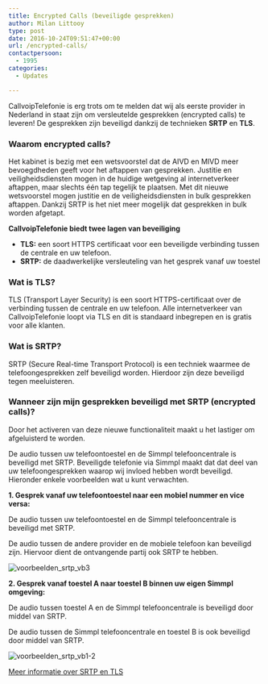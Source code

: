 ```yaml
---
title: Encrypted Calls (beveiligde gesprekken)
author: Milan Littooy
type: post
date: 2016-10-24T09:51:47+00:00
url: /encrypted-calls/
contactpersoon:
  - 1995
categories:
  - Updates

---
```

CallvoipTelefonie is erg trots om te melden dat wij als eerste provider in Nederland in staat zijn om versleutelde gesprekken (encrypted calls) te leveren! De gesprekken zijn beveiligd dankzij de technieken **SRTP** en **TLS**.

<!--more-->

### Waarom encrypted calls?

Het kabinet is bezig met een wetsvoorstel dat de AIVD en MIVD meer bevoegdheden geeft voor het aftappen van gesprekken. Justitie en veiligheidsdiensten mogen in de huidige wetgeving al internetverkeer aftappen, maar slechts één tap tegelijk te plaatsen. Met dit nieuwe wetsvoorstel mogen justitie en de veiligheidsdiensten in bulk gesprekken aftappen. Dankzij SRTP is het niet meer mogelijk dat gesprekken in bulk worden afgetapt.</p>

**CallvoipTelefonie biedt twee lagen van beveiliging**

  * **TLS:** een soort HTTPS certificaat voor een beveiligde verbinding tussen de centrale en uw telefoon.
  * **SRTP:** de daadwerkelijke versleuteling van het gesprek vanaf uw toestel

### Wat is TLS?

TLS (Transport Layer Security) is een soort HTTPS-certificaat over de verbinding tussen de centrale en uw telefoon. Alle internetverkeer van CallvoipTelefonie loopt via TLS en dit is standaard inbegrepen en is gratis voor alle klanten.

### Wat is SRTP?

SRTP (Secure Real-time Transport Protocol) is een techniek waarmee de telefoongesprekken zelf beveiligd worden. Hierdoor zijn deze beveiligd tegen meeluisteren.

### Wanneer zijn mijn gesprekken beveiligd met SRTP (encrypted calls)?

Door het activeren van deze nieuwe functionaliteit maakt u het lastiger om afgeluisterd te worden.

De audio tussen uw telefoontoestel en de Simmpl telefooncentrale is beveiligd met SRTP. Beveiligde telefonie via Simmpl maakt dat dat deel van uw telefoongesprekken waarop wij invloed hebben wordt beveiligd. Hieronder enkele voorbeelden wat u kunt verwachten.

**1. Gesprek vanaf uw telefoontoestel naar een mobiel nummer en vice versa:**

De audio tussen uw telefoontoestel en de Simmpl telefooncentrale is beveiligd met SRTP.

De audio tussen de andere provider en de mobiele telefoon kan beveiligd zijn. Hiervoor dient de ontvangende partij ook SRTP te hebben.

<img src="https://res.cloudinary.com/callvoip/image/upload/v1556647042/voorbeelden_SRTP_vb3.png" alt="voorbeelden_srtp_vb3" class="aligncenter size-full" />



**2. Gesprek vanaf toestel A naar toestel B binnen uw eigen Simmpl omgeving:**

De audio tussen toestel A en de Simmpl telefooncentrale is beveiligd door middel van SRTP.

De audio tussen de Simmpl telefooncentrale en toestel B is ook beveiligd door middel van SRTP.

<img src="https://res.cloudinary.com/callvoip/image/upload/v1556647042/voorbeelden_SRTP_vb1-2.png" alt="voorbeelden_srtp_vb1-2" class="aligncenter size-full" />

<a class="button" href="/versleutelde-telefoongesprekken" target="">Meer informatie over SRTP en TLS</a>